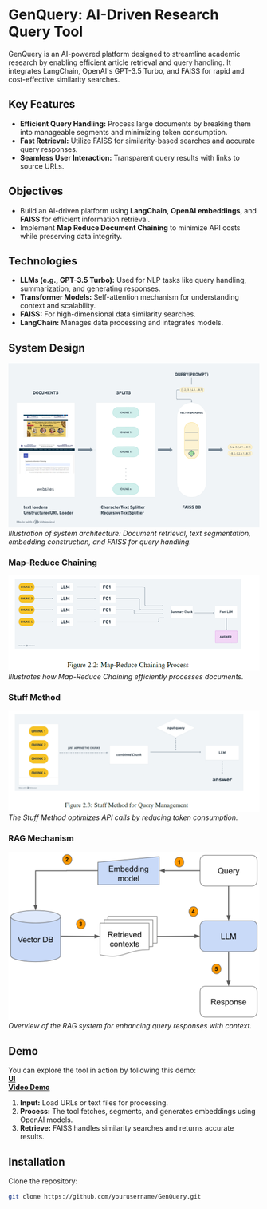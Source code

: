 # GenQuery: AI-Driven Research Query Tool

GenQuery is an AI-powered platform designed to streamline academic research by enabling efficient article retrieval and query handling. It integrates LangChain, OpenAI's GPT-3.5 Turbo, and FAISS for rapid and cost-effective similarity searches.

## Key Features

- **Efficient Query Handling:** Process large documents by breaking them into manageable segments and minimizing token consumption.
- **Fast Retrieval:** Utilize FAISS for similarity-based searches and accurate query responses.
- **Seamless User Interaction:** Transparent query results with links to source URLs.

## Objectives

- Build an AI-driven platform using **LangChain**, **OpenAI embeddings**, and **FAISS** for efficient information retrieval.
- Implement **Map Reduce Document Chaining** to minimize API costs while preserving data integrity.

## Technologies

- **LLMs (e.g., GPT-3.5 Turbo):** Used for NLP tasks like query handling, summarization, and generating responses.
- **Transformer Models:** Self-attention mechanism for understanding context and scalability.
- **FAISS:** For high-dimensional data similarity searches.
- **LangChain:** Manages data processing and integrates models.

## System Design

![System Architecture](https://github.com/harshcoder7/Gen-Query/blob/main/system%20design)  
_Illustration of system architecture: Document retrieval, text segmentation, embedding construction, and FAISS for query handling._

### Map-Reduce Chaining

![Map-Reduce Process](https://github.com/harshcoder7/Gen-Query/blob/main/map%20reduce)  
_Illustrates how Map-Reduce Chaining efficiently processes documents._

### Stuff Method

![Stuff Method](https://github.com/harshcoder7/Gen-Query/blob/main/stuff%20method)  
_The Stuff Method optimizes API calls by reducing token consumption._

### RAG Mechanism

![RAG](https://github.com/harshcoder7/Gen-Query/blob/main/rag.png)  
_Overview of the RAG system for enhancing query responses with context._

## Demo

You can explore the tool in action by following this demo:  
**[UI](https://github.com/harshcoder7/Gen-Query/blob/main/UI.png)**  
**[Video Demo](https://github.com/harshcoder7/Gen-Query/blob/main/VIDEO.mp4)**


1. **Input:** Load URLs or text files for processing.
2. **Process:** The tool fetches, segments, and generates embeddings using OpenAI models.
3. **Retrieve:** FAISS handles similarity searches and returns accurate results.

## Installation

Clone the repository:

```bash
git clone https://github.com/yourusername/GenQuery.git
